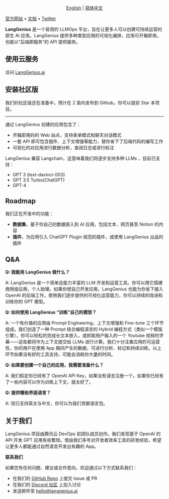 <p align="center">
  <a href="./README.md">English</a> |
  <a href="./README_CN.md">简体中文</a>
</p>

[官方网站](http://langgenius.ai) • [文档](https://docs.langgenius.ai/zh-hans) • [Twitter](https://twitter.com/langgeniusai)

**LangGenius** 是一个易用的 LLMOps 平台，旨在让更多人可以创建可持续运营的原生 AI 应用。LangGenius 提供多种类型应用的可视化编排，应用可开箱即用，也能以“后端即服务”的 API 提供服务。

## 使用云服务

访问 [LangGenius.ai](http://cloud.langgenius.ai)

## 安装社区版

我们的社区版还在准备中，预计在 2 周内发布到 Github。你可以提前 Star 本项目。

---

通过 LangGenius 创建的应用包含了：

- 开箱即用的的 Web 站点，支持表单模式和聊天对话模式
- 一套 API 即可包含插件、上下文增强等能力，替你省下了后端代码的编写工作
- 可视化的对应用进行数据分析，查阅日志或进行标注

LangGenius 兼容 Langchain，这意味着我们将逐步支持多种 LLMs ，目前已支持：

- GPT 3 (text-davinci-003)
- GPT 3.5 Turbo(ChatGPT)
- GPT-4

## Roadmap

我们正在开发中的功能：

- **数据集**，基于你自己的数据嵌入到 AI 应用，包括文本、网页甚至 Notion 的内容
- **插件**，为应用引入 ChatGPT Plugin 规范的插件，或使用 LangGenius 出品的插件

## Q&A

**Q: 我能用 LangGenius 做什么？**

A: LangGenius 是一个简单且能力丰富的 LLM 开发和运营工具。你可以用它搭建商用级应用，个人助理。如果你想自己开发应用，LangGenius 也能为你省下接入 OpenAI 的后端工作，使用我们逐步提供的可视化运营能力，你可以持续的改进和训练你的 GPT 模型。

**Q: 如何使用 LangGenius “训练”自己的模型？**

A: 一个有价值的应用由 Prompt Engineering、上下文增强和 Fine-tune 三个环节组成。我们创造了一种 Prompt 结合编程语言的 Hybrid 编程方式（类似一个模版引擎），你可以轻松的完成长文本嵌入，或抓取用户输入的一个 Youtube 视频的字幕——这些都将作为上下文提交给 LLMs 进行计算。我们十分注重应用的可运营性，你的用户在使用 App 期间产生的数据，可进行分析、标记和持续训练。以上环节如果没有好的工具支持，可能会消耗你大量的时间。

**Q: 如果要创建一个自己的应用，我需要准备什么？**

A: 我们假定你已经有了 OpenAI API Key，如果没有请去注册一个。如果你已经有了一些内容可以作为训练上下文，就太好了。

**Q: 提供哪些界面语言？**

A: 现已支持英文与中文，你可以为我们贡献语言包。

## 关于我们

LangGenius 项目由腾讯云 DevOps 前团队成员创作。我们发现基于 OpenAI 的 API 开发 GPT 应用有些繁琐。借由我们多年对开发者效率工具的研发经验，希望让更多人都能通过自然语言开发出有趣的 App。

**联系我们**

如果您有任何问题、建议或合作意向，欢迎通过以下方式联系我们：

- 在我们的 [GitHub Repo](https://github.com/LangGenius) 上提交 Issue 或 PR
- 在我们的 [Discord 社区](https://discord.gg/AhzKf7dNgk) 上加入讨论
- 发送邮件至 hello@langgenius.ai